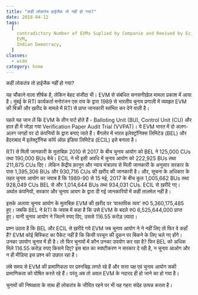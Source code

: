 ```yaml
---
title: "कहीं लोकतंत्र हाईजैक तो नहीं हो गया?"
date: 2018-04-12
tags:
  [
    contradictory Number of EVMs Suplied by Companie and Reeived by Ec,
    EVM,
    Indian Democracy,
  ]
classes:
  - wide
category: home
---
```


कहीं लोकतंत्र तो हाईजैक नहीं हो गया?

यह चौंकाने वाला शीर्षक है, लेकिन बेहद संजीदा भी। EVM से संबंधित सनसनीख़ेज़ मामला प्रकाश में आया है। मुंबई के RTI कार्यकर्ता मनोरंजन एस राय के द्वारा 1989 से भारतीय चुनाव प्रणाली में व्यवहृत EVM की बिक्री और ख़रीद के मामले में RTI से प्राप्त जानकारी स्तंभित कर देने वाली है।

पहले यह जान लें कि EVM के तीन पार्ट होते हैं - Balloting Unit (BU), Control Unit (CU) और हाल ही में जोड़ा गया Verification Paper Audit Trial (VVPAT)। ये EVM भारत में दो अलग-अलग जगहों पर दो कंपनियों के द्वारा बनाए जाते हैं। बैंगलोर में भारत इलेक्ट्रॉनिक्स लिमिटेड (BEL) और हैदराबाद में इलेक्ट्रॉनिक कॉर्प ऑफ़ इंडिया लिमिटेड (ECIL) इसे बनाता है।

RTI से मिली जानकारी के मुताबिक़ 2010 से 2017 के बीच चुनाव आयोग को BEL ने 125,000 CUs तथा 190,000 BUs बेचे। ECIL ने भी इसी अवधि में चुनाव आयोग को 222,925 BUs तथा 211,875 CUs दिए। लेकिन केंद्रीय क़ानून और न्याय मंत्रालय से मिली जानकारी के अनुसार सरकार के पास 1,395,306 BUs और 930,716 CUs की ख़रीद की जानकारी है। और, सूचना के अधिकार के तहत चुनाव आयोग का जवाब है कि 1989-90 से 15 मई, 2017 के बीच कुल 1,005,662 BUs तथा 928,049 CUs BEL से और 1,014,644 BUs तथा 934,031 CUs. ECIL से ख़रीदे गए। अर्थात कंपनियों, सरकार और चुनाव आयग के द्वारा दी गई जानकारियों में कहीं तालमेल नहीं है।

इसके अलावा चुनाव आयोग के मुताबिक़ EVM की ख़रीद पर ‘वास्तविक व्यय’ रु0 5,360,175,485 हुए। जबकि BEL ने RTI के जवाब में कहा है कि उसे EVM के बदले रु0 6,525,644,000 प्राप्त हुए। यानी चुनाव आयोग ने जितने रुपए दिए, उससे 116.55 करोड़ ज़्यादा।

प्रश्न उठता है कि BEL और ECIL से ख़रीदे गये EVM जब चुनाव आयोग ने ने नहीं लिए तो फिर वे कहाँ हैं? EVM कोई बिस्किट का पैकेट नहीं है कि किसी परचून की दूकन पर बिकने के लिए चले गए होंगे। उनका उपयोग चुनाव में ही है। तो फिर चुनावों में कौन उनका उपयोग कर रहा है? फिर BEL को अधिक मिले 116.55 करोड़ रुपए किसने दिए? इस बात का स्पष्टीकरण न सरकार दे रही है, न चुनाव आओग और न ही मीडिया इस प्रश्न को उछाल रहा है।

लंबे समय से EVM की प्रामाणिकता पर प्रश्नचिह्न लगते रहे हैं और सत्ता पक्ष एवं चुनाव आयोग सकी प्रामाणिकता को पोषित करते रहे हैं। परंतु अब तो अवल EVM के नदारद ही हो जाने का हो गया है।

चुनावों की निष्पक्षता के साथ ही लोकतंत्र के जीवित रहने पर भी यह गहरा संदेह उत्पन्न करता है।
